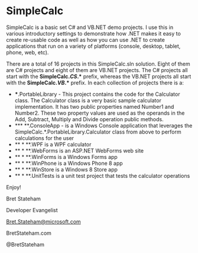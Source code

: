 SimpleCalc
==========

SimpleCalc is a basic set C# and VB.NET demo projects.  I use this in various introductory settings to demonstrate how .NET makes it easy to create re-usable code as well as how you can use .NET to create applications that run on a variety of platforms (console, desktop, tablet, phone, web, etc). 

There are a total of 16 projects in this SimpleCalc.sln solution. Eight of them are C# projects and eight of them are VB.NET projects.  The C# projects all start with the **SimpleCalc._CS_.\*** prefix, whereas the VB.NET projects all start with the **SimpleCalc._VB_.\*** prefix.  In each collection of projects there is a:

 - **\***.PortableLibrary - This project contains the code for the Calculator class.  The Calculator class is a very basic sample calculator implementation.  It has two public properties named Number1 and Number2.  These two property values are used as the operands in the Add, Subtract, Multiply and Divide operation public methods.  
 - **\* **.ConsoleApp - is a Windows Console application that leverages the SimpleCalc.\*.PortableLibrary.Calculator class from above to perform calculations for the user
 - ** \* **.WPF is a WPF calculator
 - ** \* **.WebForms is an ASP.NET WebForms web site
 - ** \* **.WinForms is a Windows Forms app
 - ** \* **.WinPhone is a Windows Phone 8 app
 - ** \* **.WinStore is a Windows 8 Store app
 - ** \* **.UnitTests is a unit test project that tests the calculator operations

Enjoy!

Bret Stateham

Developer Evangelist

Bret.Stateham@microsoft.com

BretStateham.com

@BretStateham
